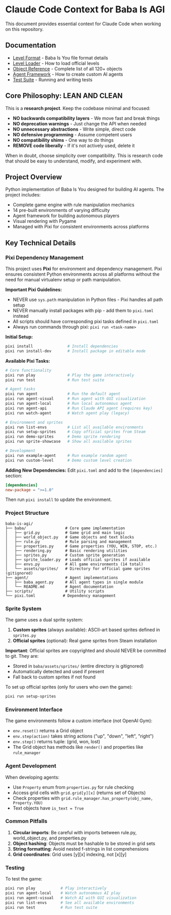 # Claude Code Context for Baba Is AGI

This document provides essential context for Claude Code when working on this repository.

## Documentation

- [Level Format](docs/level_format_analysis.md) - Baba Is You file format details
- [Level Loader](docs/level_loader_documentation.md) - How to load official levels
- [Object Reference](docs/object_reference.md) - Complete list of all 120+ objects
- [Agent Framework](agent/CLAUDE.md) - How to create custom AI agents
- [Test Suite](tests/README.md) - Running and writing tests

## Core Philosophy: LEAN AND CLEAN

This is a **research project**. Keep the codebase minimal and focused:

- **NO backwards compatibility layers** - We move fast and break things
- **NO deprecation warnings** - Just change the API when needed
- **NO unnecessary abstractions** - Write simple, direct code
- **NO defensive programming** - Assume competent users
- **NO compatibility shims** - One way to do things
- **REMOVE code liberally** - If it's not actively used, delete it

When in doubt, choose simplicity over compatibility. This is research code that should be easy to understand, modify, and experiment with.

## Project Overview

Python implementation of Baba Is You designed for building AI agents. The project includes:
- Complete game engine with rule manipulation mechanics
- 14 pre-built environments of varying difficulty
- Agent framework for building autonomous players
- Visual rendering with Pygame
- Managed with Pixi for consistent environments across platforms

## Key Technical Details

### Pixi Dependency Management

This project uses **Pixi** for environment and dependency management. Pixi ensures consistent Python environments across all platforms without the need for manual virtualenv setup or path manipulation.

**Important Pixi Guidelines:**
- NEVER use `sys.path` manipulation in Python files - Pixi handles all path setup
- NEVER manually install packages with pip - add them to `pixi.toml` instead
- All scripts should have corresponding pixi tasks defined in `pixi.toml`
- Always run commands through pixi: `pixi run <task-name>`

**Initial Setup:**
```bash
pixi install               # Install dependencies
pixi run install-dev       # Install package in editable mode
```

**Available Pixi Tasks:**
```bash
# Core functionality
pixi run play              # Play the game interactively
pixi run test              # Run test suite

# Agent tasks
pixi run agent             # Run the default agent
pixi run agent-visual      # Run agent with GUI visualization
pixi run agent-local       # Run local autonomous agent
pixi run agent-api         # Run Claude API agent (requires key)
pixi run watch-agent       # Watch agent play (legacy)

# Environment and sprites
pixi run list-envs         # List all available environments
pixi run setup-sprites     # Copy official sprites from Steam
pixi run demo-sprites      # Demo sprite rendering
pixi run sprite-showcase   # Show all available sprites

# Development
pixi run example-agent     # Run example random agent
pixi run custom-level      # Demo custom level creation
```

**Adding New Dependencies:**
Edit `pixi.toml` and add to the `[dependencies]` section:
```toml
[dependencies]
new-package = ">=1.0"
```

Then run `pixi install` to update the environment.

### Project Structure
```
baba-is-agi/
├── baba/                 # Core game implementation
│   ├── grid.py           # Game grid and main logic
│   ├── world_object.py   # Game objects and text blocks
│   ├── rule.py           # Rule parsing and management
│   ├── properties.py     # Game properties (YOU, WIN, STOP, etc.)
│   ├── rendering.py      # Basic rendering utilities
│   ├── sprites.py        # Custom sprite generation
│   ├── sprite_loader.py  # Loads official sprites if available
│   ├── envs.py           # All game environments (14 total)
│   └── assets/sprites/   # Directory for official game sprites (gitignored)
├── agent/                # Agent implementations
│   ├── baba_agent.py     # All agent types in single module
│   └── README.md         # Agent documentation
├── scripts/              # Utility scripts
└── pixi.toml            # Dependency management
```

### Sprite System

The game uses a dual sprite system:
1. **Custom sprites** (always available): ASCII-art based sprites defined in `sprites.py`
2. **Official sprites** (optional): Real game sprites from Steam installation

**Important**: Official sprites are copyrighted and should NEVER be committed to git. They are:
- Stored in `baba/assets/sprites/` (entire directory is gitignored)
- Automatically detected and used if present
- Fall back to custom sprites if not found

To set up official sprites (only for users who own the game):
```bash
pixi run setup-sprites
```

### Environment Interface

The game environments follow a custom interface (not OpenAI Gym):
- `env.reset()` returns a Grid object
- `env.step(action)` takes string actions ("up", "down", "left", "right")
- `env.step()` returns tuple: (grid, won, lost)
- The Grid object has methods like `render()` and properties like `rule_manager`

### Agent Development

When developing agents:
- Use `Property` enum from `properties.py` for rule checking
- Access grid cells with `grid.grid[y][x]` (returns set of Objects)
- Check properties with `grid.rule_manager.has_property(obj_name, Property.YOU)`
- Text objects have `is_text = True`

### Common Pitfalls

1. **Circular imports**: Be careful with imports between rule.py, world_object.py, and properties.py
2. **Object hashing**: Objects must be hashable to be stored in grid sets
3. **String formatting**: Avoid nested f-strings in list comprehensions
4. **Grid coordinates**: Grid uses [y][x] indexing, not [x][y]

### Testing

To test the game:
```bash
pixi run play           # Play interactively
pixi run agent-local    # Watch autonomous AI play
pixi run agent-visual   # Watch AI with GUI visualization
pixi run list-envs      # See all available environments
pixi run test           # Run test suite
```